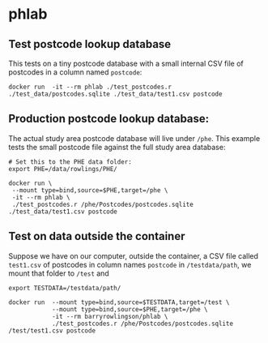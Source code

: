 # phlab

## Test postcode lookup database

This tests on a tiny postcode database with a small internal CSV file of postcodes in a column named `postcode`:

```
docker run  -it --rm phlab ./test_postcodes.r ./test_data/postcodes.sqlite ./test_data/test1.csv postcode
```

## Production postcode lookup database:

The actual study area postcode database will live under `/phe`.  This example
tests the small postcode file against the full study area database:

```
# Set this to the PHE data folder:
export PHE=/data/rowlings/PHE/

docker run \
 --mount type=bind,source=$PHE,target=/phe \
 -it --rm phlab \
 ./test_postcodes.r /phe/Postcodes/postcodes.sqlite ./test_data/test1.csv postcode
```

## Test on data outside the container

Suppose we have on our computer, outside the container, a CSV file
called `test1.csv` of postcodes in column names `postcode` in
`/testdata/path`, we mount that folder to `/test` and

```
export TESTDATA=/testdata/path/

docker run  --mount type=bind,source=$TESTDATA,target=/test \
            --mount type=bind,source=$PHE,target=/phe \
            -it --rm barryrowlingson/phlab \
            ./test_postcodes.r /phe/Postcodes/postcodes.sqlite /test/test1.csv postcode
```
